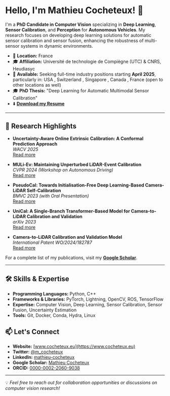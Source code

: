 # Hello, I'm Mathieu Cocheteux! 👋

I'm a **PhD Candidate in Computer Vision** specializing in **Deep Learning**, **Sensor Calibration**, and **Perception** for **Autonomous Vehicles**. My research focuses on developing deep learning solutions for automatic sensor calibration and sensor fusion, enhancing the robustness of multi-sensor systems in dynamic environments.

- 📍 **Location:** France
- 🎓 **Affiliation:** Université de technologie de Compiègne (UTC) & CNRS, Heudiasyc
- 📅 **Available:** Seeking full-time industry positions starting **April 2025**, particularly in: USA , Switzerland , Singapore , Canada , France (open to other locations as well)
- 🎓 **PhD Thesis:** "Deep Learning for Automatic Multimodal Sensor Calibration"
- ⬇️ **[Download my Resume](https://www.cocheteux.eu/assets/resume.pdf)**
---

## 🚀 Research Highlights

- **Uncertainty-Aware Online Extrinsic Calibration: A Conformal Prediction Approach**  
  *WACV 2025*  
  [Read more](https://openaccess.thecvf.com/content/WACV2025/papers/Cocheteux_Uncertainty-Aware_Online_Extrinsic_Calibration_A_Conformal_Prediction_Approach_WACV_2025_paper.pdf)

- **MULi-Ev: Maintaining Unperturbed LiDAR-Event Calibration**  
  *CVPR 2024 (Workshop on Autonomous Driving)*  
  [Read more](https://openaccess.thecvf.com/content/CVPR2024W/WAD/papers/Cocheteux_MULi-Ev_Maintaining_Unperturbed_LiDAR-Event_Calibration_CVPRW_2024_paper.pdf)

- **PseudoCal: Towards Initialisation-Free Deep Learning-Based Camera-LiDAR Self-Calibration**  
  *BMVC 2023 (with Oral Presentation)*  
  [Read more](https://papers.bmvc2023.org/0829.pdf)

- **UniCal: A Single-Branch Transformer-Based Model for Camera-to-LiDAR Calibration and Validation**  
  *arXiv 2023*  
  [Read more](https://arxiv.org/pdf/2304.09715)

- **Camera-to-LiDAR Calibration and Validation Model**  
  *International Patent WO/2024/182787*  
  [Read more](https://patentscope.wipo.int/search/en/detail.jsf?docId=WO2024182787)

For a complete list of my publications, visit my **[Google Scholar](https://scholar.google.com/citations?hl=en&user=_wJgcSUAAAAJ)**.

---

## 🛠️ Skills & Expertise

- **Programming Languages:** Python, C++
- **Frameworks & Libraries:** PyTorch, Lightning, OpenCV, ROS, TensorFlow
- **Expertise:** Computer Vision, Deep Learning, Sensor Calibration, Sensor Fusion, Uncertainty Estimation
- **Tools:** Git, Docker, Conda, Hydra, Linux

## 📫 Let's Connect

- **Website:** [www.cocheteux.eu](https://www.cocheteux.eu)
- **Twitter:** [@m_cocheteux](https://twitter.com/m_cocheteux)
- **LinkedIn:** [mathieu-cocheteux](https://www.linkedin.com/in/mathieu-cocheteux)
- **Google Scholar:** [Mathieu Cocheteux](https://scholar.google.com/citations?hl=en&user=_wJgcSUAAAAJ)
- **ORCID:** [0000-0002-2060-9038](https://orcid.org/0000-0002-2060-9038)

---

💡 *Feel free to reach out for collaboration opportunities or discussions on computer vision research!*

